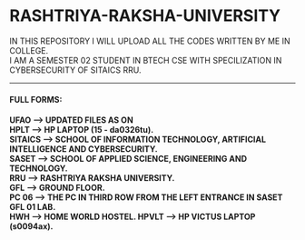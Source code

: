 # RASHTRIYA-RAKSHA-UNIVERSITY
IN THIS REPOSITORY I WILL UPLOAD ALL THE CODES WRITTEN BY ME IN COLLEGE.<br>
I AM A SEMESTER 02 STUDENT IN BTECH CSE WITH SPECILIZATION IN CYBERSECURITY OF SITAICS RRU.<br>
<hr />
<h4>FULL FORMS:<h4/>
UFAO --> UPDATED FILES AS ON <br>
HPLT --> HP LAPTOP (15 - da0326tu). <br>
SITAICS --> SCHOOL OF INFORMATION TECHNOLOGY, ARTIFICIAL INTELLIGENCE AND CYBERSECURITY.<br>
SASET --> SCHOOL OF APPLIED SCIENCE, ENGINEERING AND TECHNOLOGY.<br>
RRU --> RASHTRIYA RAKSHA UNIVERSITY.<br>
GFL --> GROUND FLOOR.<br>
PC 06 --> THE PC IN THIRD ROW FROM THE LEFT ENTRANCE IN SASET GFL 01 LAB.<br>
HWH --> HOME WORLD HOSTEL.
HPVLT --> HP VICTUS LAPTOP (s0094ax).
